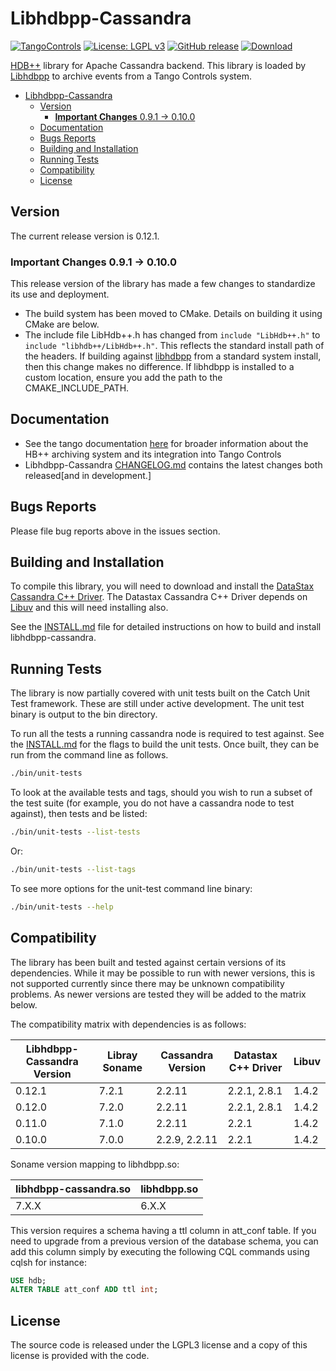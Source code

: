 # Libhdbpp-Cassandra

[![TangoControls](https://img.shields.io/badge/-Tango--Controls-7ABB45.svg?style=flat&logo=%20data%3Aimage%2Fpng%3Bbase64%2CiVBORw0KGgoAAAANSUhEUgAAACAAAAAkCAYAAADo6zjiAAAABHNCSVQICAgIfAhkiAAAAAlwSFlzAAALEwAACxMBAJqcGAAAAsFJREFUWIXtl01IFVEYht9zU%2FvTqOxShLowlOgHykWUGEjUKqiocB1FQURB0KJaRdGiaFM7gzZRLWpTq2olhNQyCtpYCP1gNyIoUTFNnxZzRs8dzvw4Q6564XLnfOf73vedc2a%2BmZEKALgHrC3CUUR8CxZFeEoFalsdM4uLmMgFoIlZLJp3A9ZE4S2oKehhlaR1BTnyg2ocnW%2FxsxEDhbYij4EPVncaeASMAavnS%2FwA8NMaqACNQCew3f4as3KZOYh2SuqTVJeQNiFpn6QGSRVjTH9W%2FiThvcCn6H6n4BvQDvQWFT%2BSIDIFDAKfE3KOAQeBfB0XGPeQvgE67P8ZoB44DvTHmFgJdOQRv%2BUjc%2BavA9siNTWemgfA3TwGquCZ3w8szFIL1ALngIZorndvgJOR0GlP2gtJkzH%2Bd0fGFxW07NqY%2FCrx5QRXcYjbCbmxF1dkBSbi8kpACah3Yi2Sys74cVyxMWY6bk5BTwgRe%2BYlSzLmxNpU3aBeJogk4XWWpJKUeiap3RJYCpQj4QWZDQCuyIAk19Auj%2BAFYGZZjTGjksaBESB8P9iaxUBIaJzjZcCQcwHdj%2BS2Al0xPOeBYYKHk4vfmQ3Y8YkIwRUb7wQGU7j2ePrA1URx93ayd8UpD8klyPbSQfCOMIO05MbI%2BDvwBbjsMdGTwlX21AAMZzEerkaI9zFkP4AeYCPBg6gNuEb6I%2FthFgN1KSQupqzoRELOSed4DGiJala1UmOMr2U%2Bl%2FTWEy9Japa%2Fy41IWi%2FJ3d4%2FkkaAw0Bz3AocArqApwTvet3O3GbgV8qqjAM7bf4N4KMztwTodcYVyelywKSCD5V3xphNXoezuTskNSl4bgxJ6jPGVJJqbN0aSV%2Bd0M0aO7FCs19Jo2lExphXaTkxdRVgQFK7DZVDZ8%2BcpdmQh3wuILh7ut3AEyt%2B51%2BL%2F0cUfwFOX0t0StltmQAAAABJRU5ErkJggg%3D%3D)](http://www.tango-controls.org) [![License: LGPL v3](https://img.shields.io/badge/License-LGPL%20v3-blue.svg)](https://www.gnu.org/licenses/lgpl-3.0) [![GitHub release](https://img.shields.io/github/release/tango-controls-hdbpp/libhdbpp-cassandra.svg)](https://github.com/tango-controls-hdbpp/libhdbpp-cassandra/releases)  [![Download](https://api.bintray.com/packages/tango-controls/debian/libhdb%2B%2Bcassandra7/images/download.svg)](https://bintray.com/tango-controls/debian/libhdb%2B%2Bcassandra7/_latestVersion)


[HDB++](http://www.tango-controls.org/community/projects/hdbplus) library for Apache Cassandra backend. This library is loaded by [Libhdbpp](https://github.com/tango-controls-hdbpp/libhdbpp) to archive events from a Tango Controls system.

- [Libhdbpp-Cassandra](#libhdbpp-cassandra)
    - [Version](#version)
        - [**Important Changes** 0.9.1 -> 0.10.0](#important-changes-091---0100)
    - [Documentation](#documentation)
    - [Bugs Reports](#bugs-reports)
    - [Building and Installation](#building-and-installation)
    - [Running Tests](#running-tests)
    - [Compatibility](#compatibility)
    - [License](#license)

## Version

The current release version is 0.12.1.

### **Important Changes** 0.9.1 -> 0.10.0

This release version of the library has made a few changes to standardize its use and deployment.
* The build system has been moved to CMake. Details on building it using CMake are below.
* The include file LibHdb++.h has changed from `include "LibHdb++.h"` to `include "libhdb++/LibHdb++.h"`. This reflects the standard install path of the headers. If building against [libhdbpp](https://github.com/tango-controls-hdbpp/libhdbpp) from a standard system install, then this change makes no difference. If libhdbpp is installed to a custom location, ensure you add the path to the CMAKE_INCLUDE_PATH.

## Documentation

* See the tango documentation [here](http://tango-controls.readthedocs.io/en/latest/administration/services/hdbpp/index.html#hdb-an-archiving-historian-service) for broader information about the HB++ archiving system and its integration into Tango Controls
* Libhdbpp-Cassandra [CHANGELOG.md](CHANGELOG.md) contains the latest changes both released[and in development.]

## Bugs Reports

Please file bug reports above in the issues section.

## Building and Installation

To compile this library, you will need to download and install the [DataStax Cassandra C++ Driver](https://github.com/datastax/cpp-driver). The Datastax Cassandra C++ Driver depends on [Libuv](https://github.com/libuv/libuv) and this will need installing also.

See the [INSTALL.md](INSTALL.md) file for  detailed instructions on how to build and install libhdbpp-cassandra.

## Running Tests

The library is now partially covered with unit tests built on the Catch Unit Test framework. These are still under active development. The unit test binary is output to the bin directory.

To run all the tests a running cassandra node is required to test against. See the [INSTALL.md](INSTALL.md) for the flags to build the unit tests. Once built, they can be run from the command line as follows. 

```bash
./bin/unit-tests
```

To look at the available tests and tags, should you wish to run a subset of the test suite (for example, you do not have a cassandra node to test against), then tests and be listed:

```bash
./bin/unit-tests --list-tests
```

Or:

```bash
./bin/unit-tests --list-tags
```

To see more options for the unit-test command line binary:

```bash
./bin/unit-tests --help
```

## Compatibility

The library has been built and tested against certain versions of its dependencies. While it may be possible to run with newer versions, this is not supported currently since there may be unknown compatibility problems. As newer versions are tested they will be added to the matrix below.

The compatibility matrix with dependencies is as follows:

| Libhdbpp-Cassandra Version | Libray Soname | Cassandra Version | Datastax C++ Driver | Libuv |
|----------------------------|---------------|-------------------|---------------------|-------|
| 0.12.1 | 7.2.1 | 2.2.11 | 2.2.1, 2.8.1 | 1.4.2 |
| 0.12.0 | 7.2.0 | 2.2.11 | 2.2.1, 2.8.1 | 1.4.2 |
| 0.11.0 | 7.1.0 | 2.2.11 | 2.2.1 | 1.4.2 |
| 0.10.0 | 7.0.0 | 2.2.9, 2.2.11 | 2.2.1 | 1.4.2 |

Soname version mapping to libhdbpp.so:

| libhdbpp-cassandra.so | libhdbpp.so |
|-----------------------|-------------|
| 7.X.X | 6.X.X |

This version requires a schema having a ttl column in att_conf table. If you need to upgrade from a previous version of the database schema, you can add this column simply by executing the following CQL commands using cqlsh for instance:

```SQL
USE hdb;
ALTER TABLE att_conf ADD ttl int;
```

## License

The source code is released under the LGPL3 license and a copy of this license is provided with the code.
